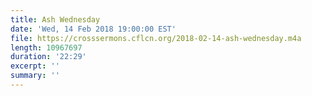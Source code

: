 ```yaml
---
title: Ash Wednesday
date: 'Wed, 14 Feb 2018 19:00:00 EST'
file: https://crosssermons.cflcn.org/2018-02-14-ash-wednesday.m4a
length: 10967697
duration: '22:29'
excerpt: ''
summary: ''
---
```

